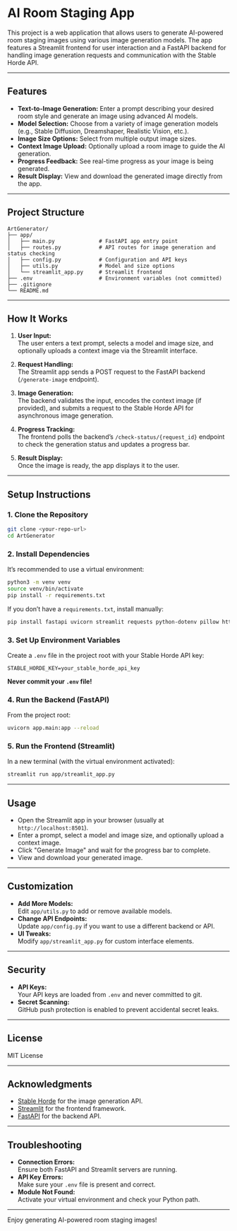 # AI Room Staging App

This project is a web application that allows users to generate AI-powered room staging images using various image generation models. The app features a Streamlit frontend for user interaction and a FastAPI backend for handling image generation requests and communication with the Stable Horde API.

---

## Features

- **Text-to-Image Generation:** Enter a prompt describing your desired room style and generate an image using advanced AI models.
- **Model Selection:** Choose from a variety of image generation models (e.g., Stable Diffusion, Dreamshaper, Realistic Vision, etc.).
- **Image Size Options:** Select from multiple output image sizes.
- **Context Image Upload:** Optionally upload a room image to guide the AI generation.
- **Progress Feedback:** See real-time progress as your image is being generated.
- **Result Display:** View and download the generated image directly from the app.

---

## Project Structure

```
ArtGenerator/
├── app/
│   ├── main.py              # FastAPI app entry point
│   ├── routes.py            # API routes for image generation and status checking
│   ├── config.py            # Configuration and API keys
│   ├── utils.py             # Model and size options
│   └── streamlit_app.py     # Streamlit frontend
├── .env                     # Environment variables (not committed)
├── .gitignore
└── README.md
```

---

## How It Works

1. **User Input:**  
   The user enters a text prompt, selects a model and image size, and optionally uploads a context image via the Streamlit interface.

2. **Request Handling:**  
   The Streamlit app sends a POST request to the FastAPI backend (`/generate-image` endpoint).

3. **Image Generation:**  
   The backend validates the input, encodes the context image (if provided), and submits a request to the Stable Horde API for asynchronous image generation.

4. **Progress Tracking:**  
   The frontend polls the backend’s `/check-status/{request_id}` endpoint to check the generation status and updates a progress bar.

5. **Result Display:**  
   Once the image is ready, the app displays it to the user.

---

## Setup Instructions

### 1. Clone the Repository

```sh
git clone <your-repo-url>
cd ArtGenerator
```

### 2. Install Dependencies

It’s recommended to use a virtual environment:

```sh
python3 -m venv venv
source venv/bin/activate
pip install -r requirements.txt
```

If you don’t have a `requirements.txt`, install manually:

```sh
pip install fastapi uvicorn streamlit requests python-dotenv pillow httpx
```

### 3. Set Up Environment Variables

Create a `.env` file in the project root with your Stable Horde API key:

```
STABLE_HORDE_KEY=your_stable_horde_api_key
```

**Never commit your `.env` file!**

### 4. Run the Backend (FastAPI)

From the project root:

```sh
uvicorn app.main:app --reload
```

### 5. Run the Frontend (Streamlit)

In a new terminal (with the virtual environment activated):

```sh
streamlit run app/streamlit_app.py
```

---

## Usage

- Open the Streamlit app in your browser (usually at `http://localhost:8501`).
- Enter a prompt, select a model and image size, and optionally upload a context image.
- Click "Generate Image" and wait for the progress bar to complete.
- View and download your generated image.

---

## Customization

- **Add More Models:**  
  Edit `app/utils.py` to add or remove available models.
- **Change API Endpoints:**  
  Update `app/config.py` if you want to use a different backend or API.
- **UI Tweaks:**  
  Modify `app/streamlit_app.py` for custom interface elements.

---

## Security

- **API Keys:**  
  Your API keys are loaded from `.env` and never committed to git.
- **Secret Scanning:**  
  GitHub push protection is enabled to prevent accidental secret leaks.

---

## License

MIT License

---

## Acknowledgments

- [Stable Horde](https://stablehorde.net/) for the image generation API.
- [Streamlit](https://streamlit.io/) for the frontend framework.
- [FastAPI](https://fastapi.tiangolo.com/) for the backend API.

---

## Troubleshooting

- **Connection Errors:**  
  Ensure both FastAPI and Streamlit servers are running.
- **API Key Errors:**  
  Make sure your `.env` file is present and correct.
- **Module Not Found:**  
  Activate your virtual environment and check your Python path.

---

Enjoy generating AI-powered room staging images!
